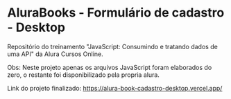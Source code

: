 # AluraBooks - Formulário de cadastro - Desktop
Repositório do treinamento "JavaScript: Consumindo e tratando dados de uma API" da Alura Cursos Online.

Obs: Neste projeto apenas os arquivos JavaScript foram elaborados do zero, o restante foi disponibilizado pela propria alura.

Link do projeto finalizado: https://alura-book-cadastro-desktop.vercel.app/
